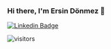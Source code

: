 ### Hi there, I'm Ersin Dönmez 👋

[![Linkedin Badge](https://img.shields.io/badge/-LinkedIn-0e76a8?style=flat-square&logo=Linkedin&logoColor=white)](https://www.linkedin.com/in/donmezersin/)

![visitors](https://visitor-badge.glitch.me/badge?page_id=ersindoenmez.ersindoenmez)

<!---
ersindoenmez/ersindoenmez is a ✨ special ✨ repository because its `README.md` (this file) appears on your GitHub profile.
You can click the Preview link to take a look at your changes.
--->
